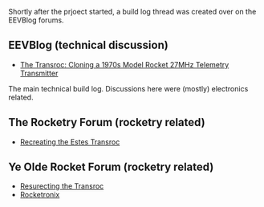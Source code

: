 Shortly after the prjoect started, a build log thread was created over on the EEVBlog forums.  


## EEVBlog (technical discussion)
- [The Transroc: Cloning a 1970s Model Rocket 27MHz Telemetry Transmitter](https://www.eevblog.com/forum/projects/the-transroc-cloning-a-1970s-model-rocket-27mhz-telemetry-transmitter/)

The main technical build log.  Discussions here were (mostly) electronics related.



## The Rocketry Forum (rocketry related)

- [Recreating the Estes Transroc](https://www.rocketryforum.com/threads/recreating-the-estes-transroc.165262/)

## Ye Olde Rocket Forum (rocketry related)

- [Resurecting the Transroc](https://oldrocketforum.com/showthread.php?p=246895#post246895)&nbsp;
- [Rocketronix](https://www.oldrocketforum.com/showthread.php?t=15037)




